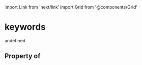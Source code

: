 import Link from 'next/link'
import Grid from '@components/Grid'

# keywords

undefined

## Property of



